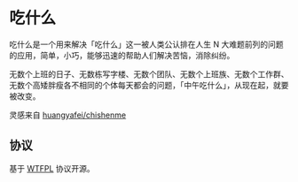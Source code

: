 # 吃什么

吃什么是一个用来解决「吃什么」这一被人类公认排在人生 N 大难题前列的问题的应用，简单，小巧，能够迅速的帮助人们解决苦恼，消除纠纷。

无数个上班的日子、无数栋写字楼、无数个团队、无数个上班族、无数个工作群、无数个高矮胖瘦各不相同的个体每天都会的问题，「中午吃什么」，从现在起，就要被改变。

灵感来自 [huangyafei/chishenme](https://github.com/huangyafei/chishenme)

## 协议

基于 [WTFPL](https://en.wikipedia.org/wiki/WTFPL) 协议开源。
